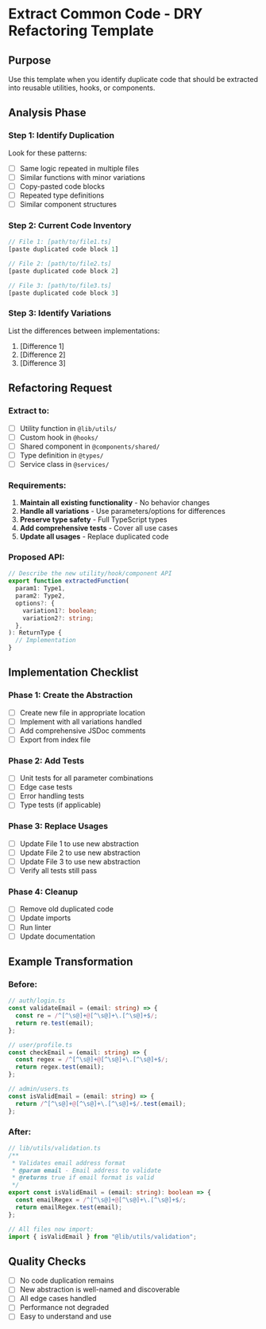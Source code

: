 # Extract Common Code - DRY Refactoring Template

## Purpose

Use this template when you identify duplicate code that should be extracted into reusable utilities, hooks, or components.

## Analysis Phase

### Step 1: Identify Duplication

Look for these patterns:

- [ ] Same logic repeated in multiple files
- [ ] Similar functions with minor variations
- [ ] Copy-pasted code blocks
- [ ] Repeated type definitions
- [ ] Similar component structures

### Step 2: Current Code Inventory

```typescript
// File 1: [path/to/file1.ts]
[paste duplicated code block 1]

// File 2: [path/to/file2.ts]
[paste duplicated code block 2]

// File 3: [path/to/file3.ts]
[paste duplicated code block 3]
```

### Step 3: Identify Variations

List the differences between implementations:

1. [Difference 1]
2. [Difference 2]
3. [Difference 3]

## Refactoring Request

### Extract to:

- [ ] Utility function in `@lib/utils/`
- [ ] Custom hook in `@hooks/`
- [ ] Shared component in `@components/shared/`
- [ ] Type definition in `@types/`
- [ ] Service class in `@services/`

### Requirements:

1. **Maintain all existing functionality** - No behavior changes
2. **Handle all variations** - Use parameters/options for differences
3. **Preserve type safety** - Full TypeScript types
4. **Add comprehensive tests** - Cover all use cases
5. **Update all usages** - Replace duplicated code

### Proposed API:

```typescript
// Describe the new utility/hook/component API
export function extractedFunction(
  param1: Type1,
  param2: Type2,
  options?: {
    variation1?: boolean;
    variation2?: string;
  },
): ReturnType {
  // Implementation
}
```

## Implementation Checklist

### Phase 1: Create the Abstraction

- [ ] Create new file in appropriate location
- [ ] Implement with all variations handled
- [ ] Add comprehensive JSDoc comments
- [ ] Export from index file

### Phase 2: Add Tests

- [ ] Unit tests for all parameter combinations
- [ ] Edge case tests
- [ ] Error handling tests
- [ ] Type tests (if applicable)

### Phase 3: Replace Usages

- [ ] Update File 1 to use new abstraction
- [ ] Update File 2 to use new abstraction
- [ ] Update File 3 to use new abstraction
- [ ] Verify all tests still pass

### Phase 4: Cleanup

- [ ] Remove old duplicated code
- [ ] Update imports
- [ ] Run linter
- [ ] Update documentation

## Example Transformation

### Before:

```typescript
// auth/login.ts
const validateEmail = (email: string) => {
  const re = /^[^\s@]+@[^\s@]+\.[^\s@]+$/;
  return re.test(email);
};

// user/profile.ts
const checkEmail = (email: string) => {
  const regex = /^[^\s@]+@[^\s@]+\.[^\s@]+$/;
  return regex.test(email);
};

// admin/users.ts
const isValidEmail = (email: string) => {
  return /^[^\s@]+@[^\s@]+\.[^\s@]+$/.test(email);
};
```

### After:

```typescript
// lib/utils/validation.ts
/**
 * Validates email address format
 * @param email - Email address to validate
 * @returns true if email format is valid
 */
export const isValidEmail = (email: string): boolean => {
  const emailRegex = /^[^\s@]+@[^\s@]+\.[^\s@]+$/;
  return emailRegex.test(email);
};

// All files now import:
import { isValidEmail } from "@lib/utils/validation";
```

## Quality Checks

- [ ] No code duplication remains
- [ ] New abstraction is well-named and discoverable
- [ ] All edge cases handled
- [ ] Performance not degraded
- [ ] Easy to understand and use
